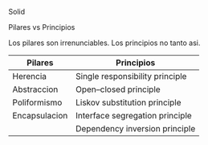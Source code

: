 Solid

Pilares vs Principios

Los pilares son irrenunciables. Los principios no tanto asi. 


| Pilares       | Principios                      |
| ------------- | ------------------------------- |
| Herencia      | Single responsibility principle |
| Abstraccion   | Open–closed principle           |
| Poliformismo  | Liskov substitution principle   |
| Encapsulacion | Interface segregation principle |
|               | Dependency inversion principle  |
